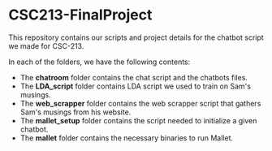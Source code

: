 # CSC213-FinalProject

This repository contains our scripts and project details for the chatbot
script we made for CSC-213.

In each of the folders, we have the following contents:

* The **chatroom** folder contains the chat script and the chatbots files.
* The **LDA_script** folder contains LDA script we used to train on Sam's musings.
* The **web_scrapper** folder contains the web scrapper script that gathers Sam's musings from his website.
* The **mallet_setup** folder contains the script needed to initialize a given chatbot.
* The **mallet** folder contains the necessary binaries to run Mallet.
